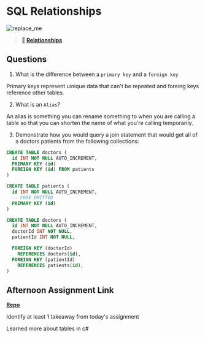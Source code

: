# SQL Relationships

![replace_me](https://codeworks.blob.core.windows.net/public/assets/img/illustrations/placeholder.svg)

> **📖 [Relationships](https://codeworksacademy.com/fs-student-guide/resources/wk11/02-MySQL-Relationships)**

## Questions

1. What is the difference between a `primary key` and a `foreign key`

Primary keys represent uinique data that can't be repeated and foreing keys reference other tables.

2. What is an `Alias`?

An alias is something you can rename something to when you are calling a table so that you can shorten the name of what you're calling temporarily.

3. Demonstrate how you would query a join statement that would get all of a doctors patients from the following collections:

```SQL
CREATE TABLE doctors (
  id INT NOT NULL AUTO_INCREMENT,
  PRIMARY KEY (id)
  FOREIGN KEY (id) FROM patients
)

CREATE TABLE patients (
  id INT NOT NULL AUTO_INCREMENT,
  -- CODE OMITTED
  PRIMARY KEY (id)
)

CREATE TABLE doctors (
  id INT NOT NULL AUTO_INCREMENT,
  doctorId INT NOT NULL,
  patientId INT NOT NULL,

  FOREIGN KEY (doctorId)
    REFERENCES doctors(id),
  FOREIGN KEY (patientId)
    REFERENCES patients(id),
)


```

## Afternoon Assignment Link

**[Repo](https://github.com/ChristineKlosterman/<ASSIGNMENT_REPO>)**

Identify at least 1 takeaway from today's assignment

Learned more about tables in c#